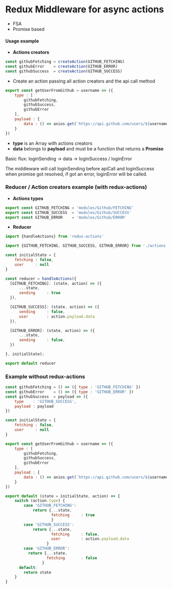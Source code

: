 # Redux Middleware for async actions

* FSA
* Promise based

#### Usage example

* **Actions creators**

```javascript
const githubFetching = createAction(GITHUB_FETCHING)
const githubError    = createAction(GITHUB_ERROR)
const githubSuccess  = createAction(GITHUB_SUCCESS)
```

* Create an action passing all action creators and the api call method

```javascript
export const getUserFromGithub = username => ({
    type : [
        githubFetching,
        githubSuccess,
        githubError
    ],
    payload : {
        data : () => axios.get(`https://api.github.com/users/${username}`)
    }
})
```
* **type** is an Array with actions creators
* **data** belongs to **payload** and must be a function that returns a **Promise**

Basic flux: loginSending -> data -> loginSuccess / loginError

The middleware will call loginSending before apiCall and loginSuccess when promise got resolved, if got an error, loginError will be called.

### Reducer / Action creators example (with redux-actions)

* **Actions types**

```javascript
export const GITHUB_FETCHING = 'modules/Github/FETCHING'
export const GITHUB_SUCCESS  = 'modules/Github/SUCCESS'
export const GITHUB_ERROR    = 'modules/Github/ERROR'
```

* **Reducer**

```javascript
import {handleActions} from 'redux-actions'

import {GITHUB_FETCHING, GITHUB_SUCCESS, GITHUB_ERROR} from './actions'

const initialState = {
    fetching : false,
    user     : null
}

const reducer = handleActions({
  [GITHUB_FETCHING]: (state, action) => ({
      ...state,
      sending     : true
  }),

  [GITHUB_SUCCESS]: (state, action) => ({
      sending     : false,
      user        : action.payload.data
  }),

  [GITHUB_ERROR]: (state, action) => ({
      ...state,
      sending     : false,
  })

}, initialState);

export default reducer
```

### Example without redux-actions

```javascript
const githubFetching = () => ({ type : 'GITHUB_FETCHING' })
const githubError    = () => ({ type : 'GITHUB_ERROR' })
const githubSuccess  = payload => ({
    type    : 'GITHUB_SUCCESS',
    payload : payload
})

const initialState = {
    fetching : false,
    user     : null
}

export const getUserFromGithub = username => ({
    type : [
        githubFetching,
        githubSuccess,
        githubError
    ],
    payload : {
        data : () => axios.get(`https://api.github.com/users/${username}`)
    }
})

export default (state = initialState, action) => {
    switch (action.type) {
        case 'GITHUB_FETCHING':
            return {...state,
                    fetching     : true
                    }
        case 'GITHUB_SUCCESS':
            return {...state,
                    fetching     : false,
                    user         : action.payload.data
                  }
        case 'GITHUB_ERROR':
          return {...state,
                  fetching       : false
                }
      default:
        return state
    }
}
```
